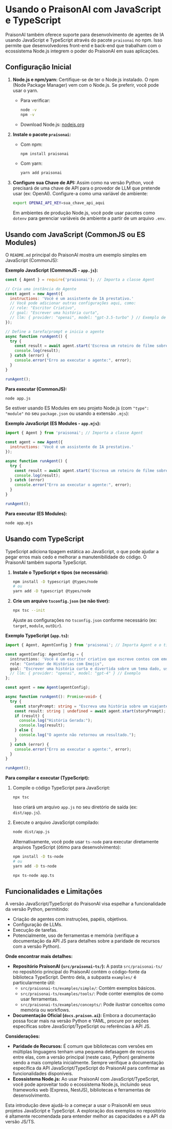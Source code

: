# Usando o PraisonAI com JavaScript e TypeScript

PraisonAI também oferece suporte para desenvolvimento de agentes de IA usando JavaScript e TypeScript através do pacote `praisonai` no npm. Isso permite que desenvolvedores front-end e back-end que trabalham com o ecossistema Node.js integrem o poder do PraisonAI em suas aplicações.

## Configuração Inicial

1.  **Node.js e npm/yarn:** Certifique-se de ter o Node.js instalado. O npm (Node Package Manager) vem com o Node.js. Se preferir, você pode usar o yarn.
    *   Para verificar:
        ```bash
        node -v
        npm -v
        ```
    *   Download Node.js: [nodejs.org](https://nodejs.org/)

2.  **Instale o pacote `praisonai`:**
    *   Com npm:
        ```bash
        npm install praisonai
        ```
    *   Com yarn:
        ```bash
        yarn add praisonai
        ```

3.  **Configure sua Chave de API:**
    Assim como na versão Python, você precisará de uma chave de API para o provedor de LLM que pretende usar (ex: OpenAI). Configure-a como uma variável de ambiente:
    ```bash
    export OPENAI_API_KEY=sua_chave_api_aqui
    ```
    Em ambientes de produção Node.js, você pode usar pacotes como `dotenv` para gerenciar variáveis de ambiente a partir de um arquivo `.env`.

## Usando com JavaScript (CommonJS ou ES Modules)

O `README.md` principal do PraisonAI mostra um exemplo simples em JavaScript (CommonJS):

**Exemplo JavaScript (CommonJS - `app.js`):**
```javascript
const { Agent } = require('praisonai'); // Importa a classe Agent

// Cria uma instância do Agente
const agent = new Agent({
  instructions: 'Você é um assistente de IA prestativo.'
  // Você pode adicionar outras configurações aqui, como:
  // role: "Escritor Criativo",
  // goal: "Escrever uma história curta",
  // llm: { provider: "openai", model: "gpt-3.5-turbo" } // Exemplo de configuração de LLM
});

// Define a tarefa/prompt e inicia o agente
async function runAgent() {
  try {
    const result = await agent.start('Escreva um roteiro de filme sobre um robô em Marte.');
    console.log(result);
  } catch (error) {
    console.error("Erro ao executar o agente:", error);
  }
}

runAgent();
```

**Para executar (CommonJS):**
```bash
node app.js
```

Se estiver usando ES Modules em seu projeto Node.js (com `"type": "module"` no seu `package.json` ou usando a extensão `.mjs`):

**Exemplo JavaScript (ES Modules - `app.mjs`):**
```javascript
import { Agent } from 'praisonai'; // Importa a classe Agent

const agent = new Agent({
  instructions: 'Você é um assistente de IA prestativo.'
});

async function runAgent() {
  try {
    const result = await agent.start('Escreva um roteiro de filme sobre um robô em Marte.');
    console.log(result);
  } catch (error)
    console.error("Erro ao executar o agente:", error);
  }
}

runAgent();
```

**Para executar (ES Modules):**
```bash
node app.mjs
```

## Usando com TypeScript

TypeScript adiciona tipagem estática ao JavaScript, o que pode ajudar a pegar erros mais cedo e melhorar a manutenibilidade do código. O PraisonAI também suporta TypeScript.

1.  **Instale o TypeScript e tipos (se necessário):**
    ```bash
    npm install -D typescript @types/node
    # ou
    yarn add -D typescript @types/node
    ```

2.  **Crie um arquivo `tsconfig.json` (se não tiver):**
    ```bash
    npx tsc --init
    ```
    Ajuste as configurações no `tsconfig.json` conforme necessário (ex: `target`, `module`, `outDir`).

**Exemplo TypeScript (`app.ts`):**
```typescript
import { Agent, AgentConfig } from 'praisonai'; // Importa Agent e o tipo de configuração

const agentConfig: AgentConfig = {
  instructions: 'Você é um escritor criativo que escreve contos com emojis.',
  role: "Contador de Histórias com Emojis",
  goal: "Escrever uma história curta e divertida sobre um tema dado, usando emojis apropriados.",
  // llm: { provider: "openai", model: "gpt-4" } // Exemplo
};

const agent = new Agent(agentConfig);

async function runAgent(): Promise<void> {
  try {
    const storyPrompt: string = "Escreva uma história sobre um viajante do tempo que visita dinossauros.";
    const result: string | undefined = await agent.start(storyPrompt); // O resultado pode ser string ou undefined
    if (result) {
      console.log("História Gerada:");
      console.log(result);
    } else {
      console.log("O agente não retornou um resultado.");
    }
  } catch (error) {
    console.error("Erro ao executar o agente:", error);
  }
}

runAgent();
```

**Para compilar e executar (TypeScript):**

1.  Compile o código TypeScript para JavaScript:
    ```bash
    npx tsc
    ```
    Isso criará um arquivo `app.js` no seu diretório de saída (ex: `dist/app.js`).

2.  Execute o arquivo JavaScript compilado:
    ```bash
    node dist/app.js
    ```

    Alternativamente, você pode usar `ts-node` para executar diretamente arquivos TypeScript (ótimo para desenvolvimento):
    ```bash
    npm install -D ts-node
    # ou
    yarn add -D ts-node

    npx ts-node app.ts
    ```

## Funcionalidades e Limitações

A versão JavaScript/TypeScript do PraisonAI visa espelhar a funcionalidade da versão Python, permitindo:

*   Criação de agentes com instruções, papéis, objetivos.
*   Configuração de LLMs.
*   Execução de tarefas.
*   Potencialmente, uso de ferramentas e memória (verifique a documentação da API JS para detalhes sobre a paridade de recursos com a versão Python).

**Onde encontrar mais detalhes:**

*   **Repositório PraisonAI (`src/praisonai-ts/`):** A pasta `src/praisonai-ts/` no repositório principal do PraisonAI contém o código-fonte da biblioteca TypeScript. Dentro dela, a subpasta `examples/` é particularmente útil:
    *   `src/praisonai-ts/examples/simple/`: Contém exemplos básicos.
    *   `src/praisonai-ts/examples/tools/`: Pode conter exemplos de como usar ferramentas.
    *   `src/praisonai-ts/examples/concepts/`: Pode ilustrar conceitos como memória ou workflows.
*   **Documentação Oficial (`docs.praison.ai`):** Embora a documentação possa focar mais na versão Python e YAML, procure por seções específicas sobre JavaScript/TypeScript ou referências à API JS.

**Considerações:**

*   **Paridade de Recursos:** É comum que bibliotecas com versões em múltiplas linguagens tenham uma pequena defasagem de recursos entre elas, com a versão principal (neste caso, Python) geralmente sendo a mais completa inicialmente. Sempre verifique a documentação específica da API JavaScript/TypeScript do PraisonAI para confirmar as funcionalidades disponíveis.
*   **Ecossistema Node.js:** Ao usar PraisonAI com JavaScript/TypeScript, você pode aproveitar todo o ecossistema Node.js, incluindo seus frameworks web (Express, NestJS), bibliotecas e ferramentas de desenvolvimento.

Esta introdução deve ajudá-lo a começar a usar o PraisonAI em seus projetos JavaScript e TypeScript. A exploração dos exemplos no repositório é altamente recomendada para entender melhor as capacidades e a API da versão JS/TS.
